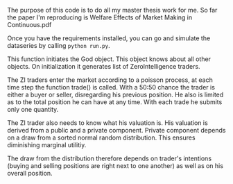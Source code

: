 The purpose of this code is to do all my master thesis work for me.
So far the paper I'm reproducing is Welfare Effects of Market Making in Continuous.pdf

Once you have the requirements installed, you can go and simulate the dataseries by calling `python run.py`.

This function initiates the God object. 
This object knows about all other objects. On initialization it generates list of ZeroIntelligence traders.

The ZI traders enter the market according to a poisson process, at each time step the function trade() is called.
With a 50:50 chance the trader is either a buyer or seller, disregarding his previous position.
He also is limited as to the total position he can have at any time. With each trade he submits only one quantity.

The ZI trader also needs to know what his valuation is. His valuation is derived from a public and a private component.
Private component depends on a draw from a sorted normal random distribution. This ensures diminishing marginal utilitiy.

The draw from the distribution therefore depends on trader's intentions (buying and selling positions are right next to
one another) as well as on his overall position. 